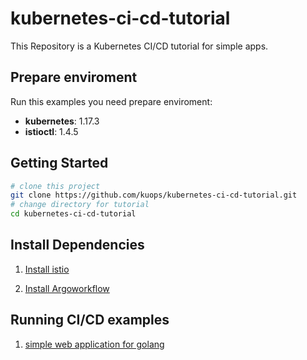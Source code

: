 # kubernetes-ci-cd-tutorial

This Repository is a Kubernetes CI/CD tutorial for simple apps.

## Prepare enviroment

Run this examples you need prepare enviroment:

-  **kubernetes**: 1.17.3
-  **istioctl**: 1.4.5

## Getting Started 

```bash
# clone this project
git clone https://github.com/kuops/kubernetes-ci-cd-tutorial.git
# change directory for tutorial
cd kubernetes-ci-cd-tutorial
```

## Install Dependencies

1. [Install istio](Istio.md)

2. [Install Argoworkflow](Argoworkflow.md)

## Running CI/CD examples

1. [simple web application for golang](Go.md)
